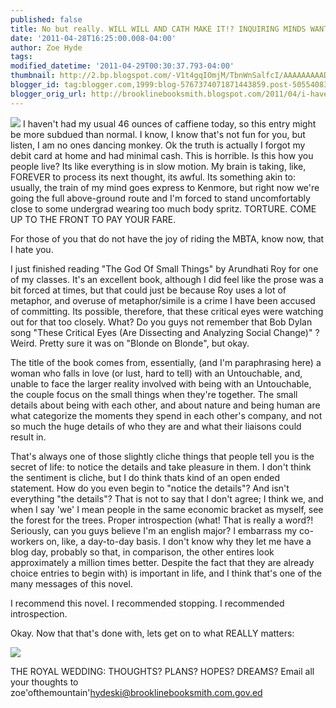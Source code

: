 ```yaml
---
published: false
title: No but really. WILL WILL AND CATH MAKE IT!? INQUIRING MINDS WANT TO KNOW!
date: '2011-04-28T16:25:00.008-04:00'
author: Zoe Hyde
tags:
modified_datetime: '2011-04-29T00:30:37.793-04:00'
thumbnail: http://2.bp.blogspot.com/-V1t4gqIOmjM/TbnWnSalfcI/AAAAAAAAADc/TK-W_kica04/s72-c/the-god-of-small-things.jpg
blogger_id: tag:blogger.com,1999:blog-5767374071871443859.post-5055408386278990831
blogger_orig_url: http://brooklinebooksmith.blogspot.com/2011/04/i-havent-had-my-usual-46-ounces-of.html
---
```

[![](http://2.bp.blogspot.com/-V1t4gqIOmjM/TbnWnSalfcI/AAAAAAAAADc/TK-W_kica04/s200/the-god-of-small-things.jpg)](http://2.bp.blogspot.com/-V1t4gqIOmjM/TbnWnSalfcI/AAAAAAAAADc/TK-W_kica04/s1600/the-god-of-small-things.jpg)
I haven't had my usual 46 ounces of caffiene today, so this entry might be more subdued than normal. I know, I know that's not fun for you, but listen, I am no ones dancing monkey. Ok the truth is actually I forgot my debit card at home and had minimal cash. This is horrible. Is this how you people live? Its like everything is in slow motion. My brain is taking, like, FOREVER to process its next thought, its awful. Its something akin to: usually, the train of my mind goes express to Kenmore, but right now we're going the full above-ground route and I'm forced to stand uncomfortably close to some undergrad wearing too much body spritz. TORTURE. COME UP TO THE FRONT TO PAY YOUR FARE.

For those of you that do not have the joy of riding the MBTA, know now, that I hate you.

I just finished reading "The God Of Small Things" by Arundhati Roy for one of my classes. It's an excellent book, although I did feel like the prose was a bit forced at times, but that could just be because Roy uses a lot of metaphor, and overuse of metaphor/simile is a crime I have been accused of committing. Its possible, therefore, that these critical eyes were watching out for that too closely. What? Do you guys not remember that Bob Dylan song "These Critical Eyes (Are Dissecting and Analyzing Social Change)" ? Weird. Pretty sure it was on "Blonde on Blonde", but okay.

The title of the book comes from, essentially, (and I'm paraphrasing here) a woman who falls in love (or lust, hard to tell) with an Untouchable, and, unable to face the larger reality involved with being with an Untouchable, the couple focus on the small things when they're together. The small details about being with each other, and about nature and being human are what categorize the moments they spend in each other's company, and not so much the huge details of who they are and what their liaisons could result in.

That's always one of those slightly cliche things that people tell you is the secret of life: to notice the details and take pleasure in them. I don't think the sentiment is cliche, but I do think thats kind of an open ended statement. How do you even begin to "notice the details"? And isn't everything "the details"? That is not to say that I don't agree; I think we, and when I say 'we' I mean people in the same economic bracket as myself, see the forest for the trees. Proper introspection (what! That is really a word?! Seriously, can you guys believe I'm an english major? I embarrass my co-workers on, like, a day-to-day basis. I don't know why they let me have a blog day, probably so that, in comparison, the other entires look approximately a million times better. Despite the fact that they are already choice entries to begin with) is important in life, and I think that's one of the many messages of this novel.

I recommend this novel. I recommended stopping. I recommended introspection.

Okay. Now that that's done with, lets get on to what REALLY matters:

![](http://img.photobucket.com/albums/v373/Nuhbrans/Royal_Wedding_Nail_Decals.jpg)

THE ROYAL WEDDING: THOUGHTS? PLANS? HOPES? DREAMS? Email all your thoughts to zoe'ofthemountain'hydeski@brooklinebooksmith.com.gov.ed